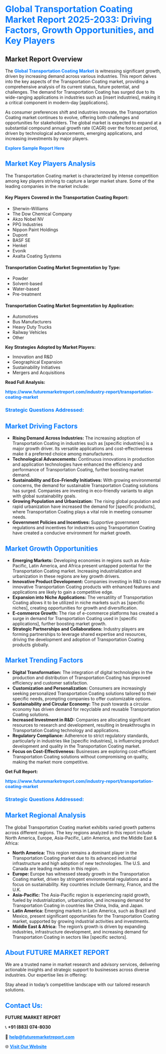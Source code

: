 <h1 style="color: #007BFF;">Global Transportation Coating Market Report 2025-2033: Driving Factors, Growth Opportunities, and Key Players</h1>

<section id="overview">
<h2>Market Report Overview</h2>
<p>The <a href="https://www.futuremarketreport.com/industry-report/transportation-coating-market" style="color: #007BFF; text-decoration: none;"><strong>Global Transportation Coating Market</strong></a> is witnessing significant growth, driven by increasing demand across various industries. This report delves into the key aspects of the Transportation Coating market, providing a comprehensive analysis of its current status, future potential, and challenges. The demand for Transportation Coating has surged due to its wide-ranging applications in industries such as [insert industries], making it a critical component in modern-day [applications].</p>
<p>As consumer preferences shift and industries innovate, the Transportation Coating market continues to evolve, offering both challenges and opportunities for stakeholders. The global market is expected to expand at a substantial compound annual growth rate (CAGR) over the forecast period, driven by technological advancements, emerging applications, and increasing investments by major players.</p>
</section>

<section id="overview">
<p><a href="https://www.futuremarketreport.com/request-sample/reportId=91445" style="color: #007BFF; text-decoration: none;"><strong>Explore Sample Report Here</strong></a></p>
</section>

<section id="key-players">
<h2 style="color: #007BFF;">Market Key Players Analysis</h2>
<p>The Transportation Coating market is characterized by intense competition among key players striving to capture a larger market share. Some of the leading companies in the market include:</p>
<h4>Key Players Covered in the Transportation Coating Report:</h4>
<ul><li>Sherwin-Williams</li><li>The Dow Chemical Company</li><li>Akzo Nobel NV</li><li>PPG Industries</li><li>Nippon Paint Holdings</li><li>Dupont</li><li>BASF SE</li><li>Henkel</li><li>Evonik</li><li>Axalta Coating Systems</li></ul>
<h4>Transportation Coating Market Segmentation by Type:</h4>
<ul><li>Powder</li><li>Solvent-based</li><li>Water-based</li><li>Pre-treatment</li></ul>

<h4>Transportation Coating Market Segmentation by Application:</h4>
<ul><li>Automotives</li><li>Bus Manufacturers</li><li>Heavy Duty Trucks</li><li>Railway Vehicles</li><li>Other</li></ul>
<p><strong>Key Strategies Adopted by Market Players:</strong></p>
<ul>
<li>Innovation and R&D</li>
<li>Geographical Expansion</li>
<li>Sustainability Initiatives</li>
<li>Mergers and Acquisitions</li>
</ul>
</section>

<section>
<p><strong>Read Full Analysis: </strong></p><a href="https://www.futuremarketreport.com/industry-report/transportation-coating-market" style="color: #007BFF; text-decoration: none;"><strong>https://www.futuremarketreport.com/industry-report/transportation-coating-market</strong></a>
<h3 style="color: #007BFF;">Strategic Questions Addressed:</h3>
</section>

<section id="driving-factors">
<h2 style="color: #007BFF;">Market Driving Factors</h2>
<ul>
<li><strong>Rising Demand Across Industries:</strong> The increasing adoption of Transportation Coating in industries such as [specific industries] is a major growth driver. Its versatile applications and cost-effectiveness make it a preferred choice among manufacturers.</li>
<li><strong>Technological Advancements:</strong> Continuous innovations in production and application technologies have enhanced the efficiency and performance of Transportation Coating, further boosting market demand.</li>
<li><strong>Sustainability and Eco-Friendly Initiatives:</strong> With growing environmental concerns, the demand for sustainable Transportation Coating solutions has surged. Companies are investing in eco-friendly variants to align with global sustainability goals.</li>
<li><strong>Growing Population and Urbanization:</strong> The rising global population and rapid urbanization have increased the demand for [specific products], where Transportation Coating plays a vital role in meeting consumer needs.</li>
<li><strong>Government Policies and Incentives:</strong> Supportive government regulations and incentives for industries using Transportation Coating have created a conducive environment for market growth.</li>
</ul>
</section>

<section id="growth-opportunities">
<h2 style="color: #007BFF;">Market Growth Opportunities</h2>
<ul>
<li><strong>Emerging Markets:</strong> Developing economies in regions such as Asia-Pacific, Latin America, and Africa present untapped potential for the Transportation Coating market. Increasing industrialization and urbanization in these regions are key growth drivers.</li>
<li><strong>Innovative Product Development:</strong> Companies investing in R&D to create innovative Transportation Coating products with enhanced features and applications are likely to gain a competitive edge.</li>
<li><strong>Expansion into Niche Applications:</strong> The versatility of Transportation Coating allows it to be utilized in niche markets such as [specific niches], creating opportunities for growth and diversification.</li>
<li><strong>E-commerce Growth:</strong> The rise of e-commerce platforms has created a surge in demand for Transportation Coating used in [specific applications], further boosting market growth.</li>
<li><strong>Strategic Partnerships and Collaborations:</strong> Industry players are forming partnerships to leverage shared expertise and resources, driving the development and adoption of Transportation Coating products globally.</li>
</ul>
</section>

<section id="trending-factors">
<h2 style="color: #007BFF;">Market Trending Factors</h2>
<ul>
<li><strong>Digital Transformation:</strong> The integration of digital technologies in the production and distribution of Transportation Coating has improved efficiency and customer satisfaction.</li>
<li><strong>Customization and Personalization:</strong> Consumers are increasingly seeking personalized Transportation Coating solutions tailored to their specific needs, prompting companies to offer customizable options.</li>
<li><strong>Sustainability and Circular Economy:</strong> The push towards a circular economy has driven demand for recyclable and reusable Transportation Coating solutions.</li>
<li><strong>Increased Investment in R&D:</strong> Companies are allocating significant resources to research and development, resulting in breakthroughs in Transportation Coating technology and applications.</li>
<li><strong>Regulatory Compliance:</strong> Adherence to strict regulatory standards, particularly in industries like [specific industries], is influencing product development and quality in the Transportation Coating market.</li>
<li><strong>Focus on Cost-Effectiveness:</strong> Businesses are exploring cost-efficient Transportation Coating solutions without compromising on quality, making the market more competitive.</li>
</ul>
</section>

<section>
<p><strong>Get Full Report: </strong></p><a href="https://www.futuremarketreport.com/industry-report/transportation-coating-market" style="color: #007BFF; text-decoration: none;"><strong>https://www.futuremarketreport.com/industry-report/transportation-coating-market</strong></a>
<h3 style="color: #007BFF;">Strategic Questions Addressed:</h3>
</section>


<section id="regional-analysis">
<h2 style="color: #007BFF;">Market Regional Analysis</h2>
<p>The global Transportation Coating market exhibits varied growth patterns across different regions. The key regions analyzed in this report include North America, Europe, Asia-Pacific, Latin America, and the Middle East & Africa:</p>
<ul>
<li><strong>North America:</strong> This region remains a dominant player in the Transportation Coating market due to its advanced industrial infrastructure and high adoption of new technologies. The U.S. and Canada are leading markets in this region.</li>
<li><strong>Europe:</strong> Europe has witnessed steady growth in the Transportation Coating market, driven by stringent environmental regulations and a focus on sustainability. Key countries include Germany, France, and the U.K.</li>
<li><strong>Asia-Pacific:</strong> The Asia-Pacific region is experiencing rapid growth, fueled by industrialization, urbanization, and increasing demand for Transportation Coating in countries like China, India, and Japan.</li>
<li><strong>Latin America:</strong> Emerging markets in Latin America, such as Brazil and Mexico, present significant opportunities for the Transportation Coating market, supported by growing industrial activities and investments.</li>
<li><strong>Middle East & Africa:</strong> The region’s growth is driven by expanding industries, infrastructure development, and increasing demand for Transportation Coating in sectors like [specific sectors].</li>
</ul>
</section>

<footer>
<h2 style="color: #007BFF;">About FUTURE MARKET REPORT</h2>
<p>We are a trusted name in market research and advisory services, delivering actionable insights and strategic support to businesses across diverse industries. Our expertise lies in offering:</p>

<p>Stay ahead in today’s competitive landscape with our tailored research solutions.</p>

<h2 style="color: #007BFF;">Contact Us:</h2>
<p><strong>FUTURE MARKET REPORT</strong></p>
<p>📞 <strong>+91 (883) 074-8030</strong></p>
<p>📧 <strong><a href="mailto:help@futuremarketreport.com" style="color: #007BFF;">help@futuremarketreport.com</a></strong></p>
<p>🌐 <strong><a href="https://www.futuremarketreport.com/" style="color: #007BFF;">Visit Our Website</a></strong></p>
</footer>